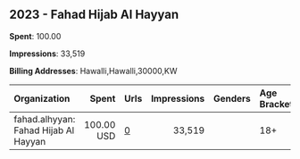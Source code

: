 ## 2023 - Fahad Hijab Al Hayyan 
**Spent**: 100.00

**Impressions**: 33,519

**Billing Addresses**: Hawalli,Hawalli,30000,KW

|Organization|Spent|Urls|Impressions|Genders|Age Brackets|Country Codes|
|:---|---:|:---|---:|:---|:---|:---|
|fahad.alhyyan: Fahad Hijab Al Hayyan|100.00 USD|[0](https://www.snap.com/political-ads/asset/94123077bc33c5417d15b1197f59b46d2b5c7e3be9ce8384471df5f7d6525828?mediaType=jpeg)|33,519||18+|kuwait|
